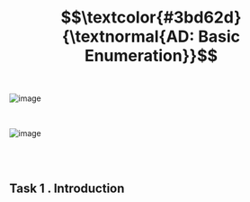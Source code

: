 <h1 align="center"> $$\textcolor{#3bd62d}{\textnormal{AD: Basic Enumeration}}$$</h1>

<br>

![image](https://github.com/user-attachments/assets/fd64f7c2-806f-4990-8d13-addd95dae11c)

<br>

![image](https://github.com/user-attachments/assets/bf88591b-81af-4c32-a496-b15103f73ea8)


<br>
<br>



<h2>Task 1 . Introduction</h2>

<br>



